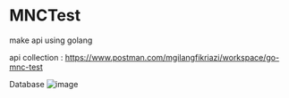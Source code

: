 # MNCTest
make api using golang

api collection : https://www.postman.com/mgilangfikriazi/workspace/go-mnc-test

Database
![image](https://user-images.githubusercontent.com/35945047/165111689-eeb9a87f-b3bb-421b-a959-af8b1f10c850.png)
